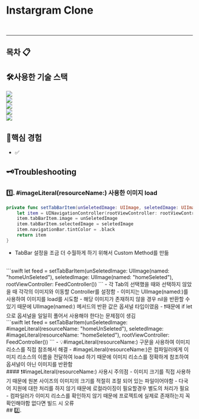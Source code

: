 # Instargram Clone 

<br/>

---
## 목차 📋
<!--1. [프로젝트 구조](#1-프로젝트-구조)-->
<!--2. [실행화면](#2-실행화면)-->
<!--3. [트러블 슈팅](#3-트러블-슈팅)-->
<!--4. [참고 자료](#4-참고-자료)-->


## 🛠️사용한 기술 스택
<img src="https://img.shields.io/badge/UI-UIKit-black"/>
<br />
<img src="https://img.shields.io/badge/Architecture-MVVM-yellow"/>
<br />
<img src="https://img.shields.io/badge/LocalDB-Combine-blue"/>
<br />
<img src="https://img.shields.io/badge/RemoteDB-FireBase-red"/>
<br />
<img src="https://img.shields.io/badge/DependencyManager-SwiftPackagemanager-blueviolet"/>
<br />

## 📌핵심 경험
- ✅ 

## 🗝️Troubleshooting
### 1️⃣. #imageLiteral(resourceName:) 사용한 이미지 load
```swift
private func setTabBarItem(unSeletedImage: UIImage, seletedImage: UIImage, rootViewController: UIViewController) -> UINavigationController {
    let item = UINavigationController(rootViewController: rootViewController)
    item.tabBarItem.image = unSeletedImage
    item.tabBarItem.selectedImage = seletedImage
    item.navigationBar.tintColor = .black
    return item
}
```
- TabBar 설정을 조금 더 수월하게 하기 위해서 Custom Method를 만듦
<br />
```swift
let feed = setTabBarItem(unSeletedImage: UIImage(named: "homeUnSeleted"), seletedImage: UIImage(named: "homeSeleted"), rootViewController: FeedController())
```
- 각 Tab의 선택했을 때와 선택하지 않았을 때 각각의 이미지와 이동할 Controller를 설정함 
- 이미지는 UIImage(named:)를 사용하여 이미지를 load를 시도함
- 해당 이미지가 존재하지 않을 경우 nil을 반환할 수 있기 때문에 UIImage(named:) 메서드의 반환 값은 옵셔널 타입이였음
- ❗️때문에 if let으로 옵셔널을 일일히 풀어서 사용해야 한다는 문제점이 생김
<br />
```swift
let feed = setTabBarItem(unSeletedImage: #imageLiteral(resourceName: "homeUnSeleted"), seletedImage: #imageLiteral(resourceName: "homeSeleted"), rootViewController: FeedController())
```
- 💡#imageLiteral(resourceName:) 구문을 사용하여 이미지 리소스를 직접 참조해서 해결
- #imageLiteral(resourceName:)은 컴파일러에게 이미지 리소스의 이름을 전달하여 load 하기 때문에 이미지 리소스를 정확하게 참조하여 옵셔널이 아닌 이미지를 반환함
<br />
#### ❗️#imageLiteral(resourceName:) 사용시 주의점
- 이미지 크기를 직접 사용하기 때문에 원본 사이즈의 이미지의 크기를 적절히 조절 되어 있는 파일이어야함
- 다국어 지원에 대한 처리를 하지 않기 때문에 로컬라이징이 필요할경우 별도의 처리가 필요
- 컴파일러가 이미지 리소스를 확인하지 않기 때문에 프로젝트에 실제로 존재하는지 꼭 확인해야함 없다면 빌드 시 오류
<br />
## 2️⃣.
